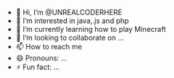- 👋 Hi, I’m @UNREALCODERHERE
- 👀 I’m interested in java,.js and php
- 🌱 I’m currently learning how to play Minecraft 
- 💞️ I’m looking to collaborate on ...
- 📫 How to reach me 
- 😄 Pronouns: ...
- ⚡ Fun fact: ...

<!---
UNREALCODERHERE/UNREALCODERHERE is a ✨ special ✨ repository because its `README.md` (this file) appears on your GitHub profile.
You can click the Preview link to take a look at your changes.
--->
